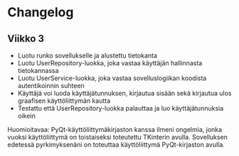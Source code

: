 # Changelog

## Viikko 3

- Luotu runko sovellukselle ja alustettu tietokanta
- Luotu UserRepository-luokka, joka vastaa käyttäjän hallinnasta tietokannassa
- Luotu UserService-luokka, joka vastaa sovelluslogiikan koodista autentikoinnin suhteen
- Käyttäjä voi luoda käyttäjätunnuksen, kirjautua sisään sekä kirjautua ulos graafisen käyttöliittymän kautta
- Testattu että UserRepository-luokka palauttaa ja luo käyttäjätunnuksia oikein

Huomioitavaa: PyQt-käyttöliittymäkirjaston kanssa ilmeni ongelmia, jonka vuoksi käyttöliittymä on toistaiseksi toteutettu TKinterin avulla. Sovelluksen edetessä pyrkimyksenäni on toteuttaa käyttöliittymä PyQt-kirjaston avulla.
